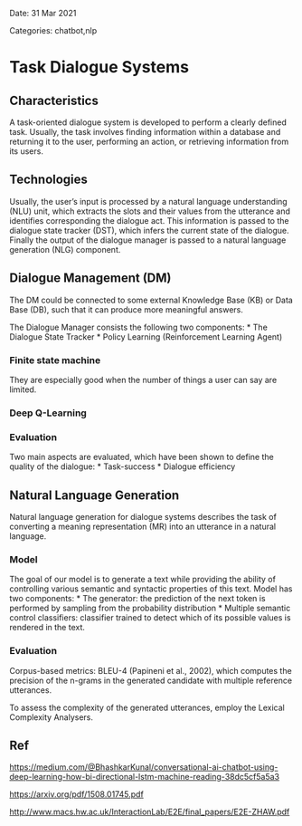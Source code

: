 Date: 31 Mar 2021

Categories: chatbot,nlp

# Task Dialogue Systems

## Characteristics
A task-oriented dialogue system is developed to perform a clearly defined task. Usually, the task involves finding information within a database and returning it to the user, performing an action, or retrieving information from its users.

## Technologies
Usually, the user’s input is processed by a natural language understanding (NLU) unit, which extracts the slots and their values from the utterance and identifies corresponding the dialogue act. This information is passed to the dialogue state tracker (DST), which infers the current state of the dialogue. Finally the output of the dialogue manager is passed to a natural language generation (NLG) component.

## Dialogue Management (DM)
The DM could be connected to some external Knowledge Base (KB) or Data Base (DB), such that it can produce more meaningful answers.

The Dialogue Manager consists the following two components:
	* The Dialogue State Tracker
	* Policy Learning (Reinforcement Learning Agent)

### Finite state machine
They are especially good when the number of things a user can say are limited.

### Deep Q-Learning

### Evaluation
Two main aspects are evaluated, which have been shown to define the quality of the dialogue: 
	* Task-success
	* Dialogue efficiency

## Natural Language Generation
Natural language generation for dialogue systems
describes the task of converting a meaning representation (MR) into an utterance in a natural language. 

### Model
The goal of our model is to generate a text while
providing the ability of controlling various semantic and syntactic properties of this text. Model has two components:
	* The generator: the prediction of the next token is performed by sampling from the probability distribution
	* Multiple semantic control classifiers: classifier trained to detect which of its possible values is rendered in the text.

### Evaluation
Corpus-based metrics: BLEU-4 (Papineni et al., 2002), which computes the precision of the n-grams in the generated candidate with multiple reference utterances.

To assess the complexity of the generated utterances, employ the Lexical Complexity Analysers.


## Ref
https://medium.com/@BhashkarKunal/conversational-ai-chatbot-using-deep-learning-how-bi-directional-lstm-machine-reading-38dc5cf5a5a3

https://arxiv.org/pdf/1508.01745.pdf

http://www.macs.hw.ac.uk/InteractionLab/E2E/final_papers/E2E-ZHAW.pdf


